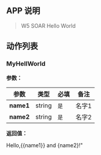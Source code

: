 ## APP 说明

> W5 SOAR Hello World

## 动作列表

### MyHellWorld

**参数：**

|  参数   | 类型  |  必填   |  备注  |
|  ----  | ----  |  ----  |  ----  |
| **name1**  | string | `是` | 名字1 |
| **name2** | string | `是` | 名字2 |

**返回值：**

Hello,{{name1}} and {name2}!"